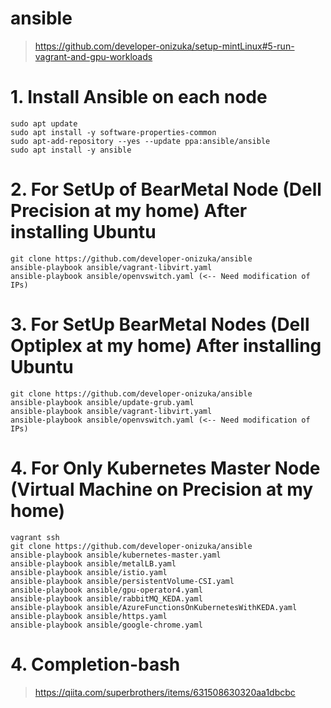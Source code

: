 # ansible
> https://github.com/developer-onizuka/setup-mintLinux#5-run-vagrant-and-gpu-workloads

# 1. Install Ansible on each node
```
sudo apt update
sudo apt install -y software-properties-common
sudo apt-add-repository --yes --update ppa:ansible/ansible
sudo apt install -y ansible
```

# 2. For SetUp of BearMetal Node (Dell Precision at my home) After installing Ubuntu
```
git clone https://github.com/developer-onizuka/ansible
ansible-playbook ansible/vagrant-libvirt.yaml
ansible-playbook ansible/openvswitch.yaml (<-- Need modification of IPs)
```

# 3. For SetUp BearMetal Nodes (Dell Optiplex at my home) After installing Ubuntu
```
git clone https://github.com/developer-onizuka/ansible
ansible-playbook ansible/update-grub.yaml
ansible-playbook ansible/vagrant-libvirt.yaml
ansible-playbook ansible/openvswitch.yaml (<-- Need modification of IPs)
```

# 4. For Only Kubernetes Master Node (Virtual Machine on Precision at my home)
```
vagrant ssh
git clone https://github.com/developer-onizuka/ansible
ansible-playbook ansible/kubernetes-master.yaml
ansible-playbook ansible/metalLB.yaml
ansible-playbook ansible/istio.yaml
ansible-playbook ansible/persistentVolume-CSI.yaml
ansible-playbook ansible/gpu-operator4.yaml
ansible-playbook ansible/rabbitMQ_KEDA.yaml
ansible-playbook ansible/AzureFunctionsOnKubernetesWithKEDA.yaml
ansible-playbook ansible/https.yaml
ansible-playbook ansible/google-chrome.yaml
```

# 4. Completion-bash
> https://qiita.com/superbrothers/items/631508630320aa1dbcbc
